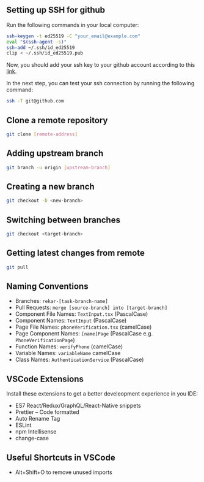 ## Setting up SSH for github

Run the following commands in your local computer:

```bash
ssh-keygen -t ed25519 -C "your_email@example.com"
eval "$(ssh-agent -s)"
ssh-add ~/.ssh/id_ed25519
clip < ~/.ssh/id_ed25519.pub
```

Now, you should add your ssh key to your github account according to this [link](https://docs.github.com/en/authentication/connecting-to-github-with-ssh/adding-a-new-ssh-key-to-your-github-account).

In the next step, you can test your ssh connection by running the following command:

```bash
ssh -T git@github.com
```

## Clone a remote repository

```bash
git clone [remote-address]
```

## Adding upstream branch

```bash
git branch -u origin [upstream-branch]
```

## Creating a new branch

```bash
git checkout -b <new-branch>
```

## Switching between branches

```bash
git checkout <target-branch>
```

## Getting latest changes from remote

```bash
git pull
```

## Naming Conventions

- Branches: `rekar-[task-branch-name]`
- Pull Requests: `merge [source-branch] into [target-branch]`
- Component File Names: `TextInput.tsx` (PascalCase)
- Component Names: `TextInput` (PascalCase)
- Page File Names: `phoneVerification.tsx` (camelCase)
- Page Component Names: `[name]Page` (PascalCase e.g. `PhoneVerificationPage`)
- Function Names: `verifyPhone` (camelCase)
- Variable Names: `variableName` camelCase
- Class Names: `AuthenticationService` (PascalCase)

## VSCode Extensions

Install these extensions to get a better develeopment experience in you IDE:

- ES7 React/Redux/GraphQL/React-Native snippets
- Prettier – Code formatted
- Auto Rename Tag
- ESLint
- npm Intellisense
- change-case

## Useful Shortcuts in VSCode

- Alt+Shift+O to remove unused imports
